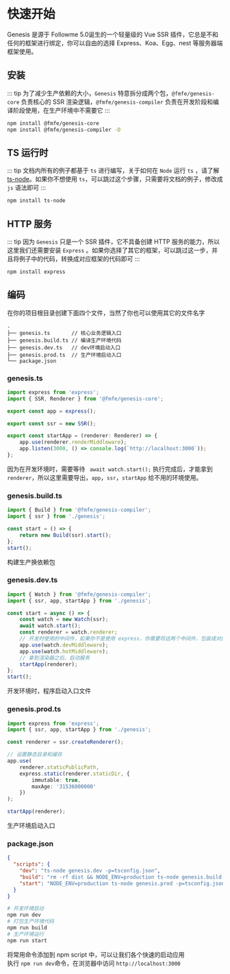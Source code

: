 # 快速开始
Genesis 是源于 Followme 5.0诞生的一个轻量级的 Vue SSR 插件，它总是不和任何的框架进行绑定，你可以自由的选择 Express、Koa、Egg、nest 等服务器端框架使用。

## 安装
::: tip 
为了减少生产依赖的大小，`Genesis` 特意拆分成两个包，`@fmfe/genesis-core` 负责核心的 SSR 渲染逻辑，`@fmfe/genesis-compiler` 负责在开发阶段和编译阶段使用，在生产环境中不需要它
:::
```bash
npm install @fmfe/genesis-core
npm install @fmfe/genesis-compiler -D
```

## TS 运行时
::: tip 
文档内所有的例子都基于 `ts` 进行编写，关于如何在 `Node` 运行 `ts` ，请了解 [ts-node](https://github.com/TypeStrong/ts-node)。如果你不想使用 `ts`，可以跳过这个步骤，只需要将文档的例子，修改成 `js` 语法即可
:::
```bash
npm install ts-node
```
## HTTP 服务
::: tip 
因为 `Genesis` 只是一个 SSR 插件，它不具备创建 HTTP 服务的能力，所以这里我们还需要安装 `Express` 。如果你选择了其它的框架，可以跳过这一步，并且将例子中的代码，转换成对应框架的代码即可
:::
```bash
npm install express
```
## 编码
在你的项目根目录创建下面四个文件，当然了你也可以使用其它的文件名字
```
.
├── genesis.ts       // 核心业务逻辑入口
├── genesis.build.ts // 编译生产环境代码
├── genesis.dev.ts   // dev环境启动入口
├── genesis.prod.ts  // 生产环境启动入口
└── package.json
```
### genesis.ts
```typescript
import express from 'express';
import { SSR, Renderer } from '@fmfe/genesis-core';

export const app = express();

export const ssr = new SSR();

export const startApp = (renderer: Renderer) => {
    app.use(renderer.renderMiddleware);
    app.listen(3000, () => console.log(`http://localhost:3000`));
};

```
因为在开发环境时，需要等待 ` await watch.start();` 执行完成后，才能拿到 `renderer`，所以这里需要导出，`app`，`ssr`，`startApp` 给不用的环境使用。
### genesis.build.ts
```typescript
import { Build } from '@fmfe/genesis-compiler';
import { ssr } from './genesis';

const start = () => {
    return new Build(ssr).start();
};
start();
```
构建生产换依赖包
### genesis.dev.ts
```typescript
import { Watch } from '@fmfe/genesis-compiler';
import { ssr, app, startApp } from './genesis';

const start = async () => {
    const watch = new Watch(ssr);
    await watch.start();
    const renderer = watch.renderer;
    // 开发时使用的中间件，如果你不是使用 express，你需要将这两个中间件，包装成对应框架的中间件
    app.use(watch.devMiddleware);
    app.use(watch.hotMiddleware);
    // 拿到渲染器之后，启动服务
    startApp(renderer);
};
start();
```
开发环境时，程序启动入口文件
### genesis.prod.ts
```typescript
import express from 'express';
import { ssr, app, startApp } from './genesis';

const renderer = ssr.createRenderer();

// 设置静态目录和缓存
app.use(
    renderer.staticPublicPath,
    express.static(renderer.staticDir, {
        immutable: true,
        maxAge: '31536000000'
    })
);

startApp(renderer);
```
生产环境启动入口
### package.json
```json
{
  "scripts": {
    "dev": "ts-node genesis.dev -p=tsconfig.json",
    "build": "rm -rf dist && NODE_ENV=production ts-node genesis.build -p=tsconfig.json",
    "start": "NODE_ENV=production ts-node genesis.prod -p=tsconfig.json",
  }
}
```
```bash
# 开发环境启动
npm run dev
# 打包生产环境代码
npm run build
# 生产环境运行
npm run start
```
将常用命令添加到 npm script 中，可以让我们各个快速的启动应用   
执行 `npm run dev`命令，在浏览器中访问 `http://localhost:3000`
